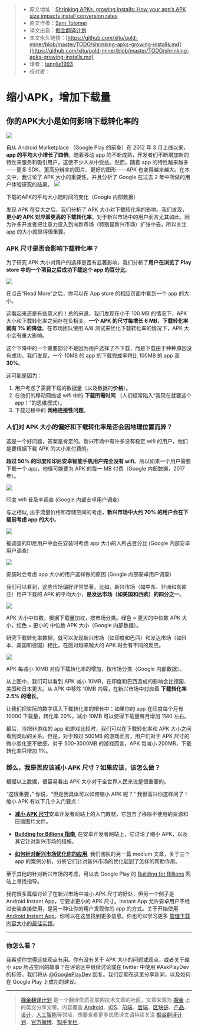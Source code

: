 > * 原文地址：[Shrinking APKs, growing installs: How your app’s APK size impacts install conversion rates](https://medium.com/googleplaydev/shrinking-apks-growing-installs-5d3fcba23ce2)
> * 原文作者：[Sam Tolomei](https://medium.com/@samueltolomei?source=post_header_lockup)
> * 译文出自：[掘金翻译计划](https://github.com/xitu/gold-miner)
> * 本文永久链接：[https://github.com/xitu/gold-miner/blob/master/TODO/shrinking-apks-growing-installs.md](https://github.com/xitu/gold-miner/blob/master/TODO/shrinking-apks-growing-installs.md)
> * 译者：[tanglie1993](https://github.com/tanglie1993)
> * 校对者：

# 缩小APK，增加下载量

## 你的APK大小是如何影响下载转化率的

![](https://cdn-images-1.medium.com/max/800/0*f1gQ1k1n3_d4-x9t.)

自从 Android Marketplace （Google Play 的前身）在 2012 年 3 月上线以来，**app 的平均大小增长了四倍**。随着移动 app 的不断成熟，开发者们不断增加新的特性来服务和吸引用户，这使不少人从中受益。然而，随着 app 的特性越来越多——更多 SDK、更高分辨率的图片、更好的图形——APK 也变得越来越大。在本文中，我讨论了 APK 大小的重要性，并且分析了 Google 在过去 2 年中所做的用户体验研究的结果。
![](https://cdn-images-1.medium.com/max/800/0*nLLV6VxsHaagxgCk.)

下载的APK的平均大小随时间的变化（Google 内部数据）

发现 APK 在变大之后，我们分析了 APK 大小对下载转化率的影响。我们发现，**更小的 APK 对应着更高的下载转化率**，对于新兴市场中的用户而言尤其如此。因为许多开发者把注意力投入到向新市场（特别是新兴市场）扩张中去，所以关注 app 的大小就显得很重要。

### **APK 尺寸是否会影响下载转化率？**

为了研究 APK 大小对用户的选择是否有显著影响，我们分析了**用户在浏览了 Play store 中的一个项目之后成功下载这个 app 的百分比**。

![](https://cdn-images-1.medium.com/max/800/1*XxnZXaLarvTKJD-pnhVBUg.png)

在点击“Read More”之后，你可以在 App store 的相应页面中看到一个 app 的大小。

这看起来还是有些意义的！总的来说，我们发现在小于 100 MB 的情况下，APK 大小和下载转化率之间存在负相关。**一个 APK 的尺寸每增长 6 MB，下载转化率就有 1% 的降低**。在市场团队使用 A/B 测试来优化下载转化率的情况下，APK 大小会有重大影响。

这个下降中的一个重要部分不是因为用户选择了不下载，而是下载由于种种原因没有成功。我们发现，一个 10MB 的 app 的下载完成率将比 100MB 的 app 高**30%**。

这可能是因为：

1. 用户考虑了需要下载的数据量（以及数据的**价格**）。
2. 在他们的移动网络或 wifi 中的 **下载所需时间** （人们经常陷入“我现在就要这个 app！”的思维模式）。
3. 下载过程中的 **网络连接性问题**。

### **人们对 APK 大小的偏好和下载转化率是否会因地理位置而异？**

这是一个好问题，答案是肯定的。新兴市场中有许多没有稳定 wifi 的用户，他们是要根据下载 APK 的大小来付费的。

**超过 50% 的印度和印尼安卓智能手机用户完全没有 wifi**。所以如果一个用户需要下载一个 app，他很可能要为 APK 的每一 MB 付费（Google 内部数据，2017年）。

![](https://cdn-images-1.medium.com/max/800/0*TNaKtrVPw31uV3me.)

印度 wifi 普及率调查 (Google 内部安卓用户调查)

与之相似, 出于流量价格和存储空间的考虑，**新兴市场中大约 70% 的用户会在下载前考虑 app 的大小**。

![](https://cdn-images-1.medium.com/max/800/0*OH32EpFgpqb-tm2P.)

被调查的印尼用户中会在安装时考虑 app 大小的人所占百分比 (Google 内部安卓用户调查)

![](https://cdn-images-1.medium.com/max/800/0*juzFS4rHk1SJqa5a.)

安装时会考虑 app 大小的用户这样做的原因 (Google 内部安卓用户调查)

我们可以看到，这些市场偏好非常显著。比如，新兴市场（如中东、非洲和东南亚）用户下载的 APK 的平均大小，**是发达市场（如美国和西欧）的四分之一**。

![](https://cdn-images-1.medium.com/max/800/0*PgaK63Sz_T4s0Ezw.)

APK 大小中位数，根据下载量加权，按市场分类。绿色 = 更大的中位数 APK 大小，红色 = 更小的 中位数 APK 大小（Google 内部数据）。

研究下载转化率数据，就可以发现新兴市场（如印度和巴西）和发达市场（如日本、美国和德国）相比，在面对越来越大的 APK 时会有不同的反应。

![](https://cdn-images-1.medium.com/max/800/1*oa_4HPWrqANWG7WKwJl3OQ.png)

APK 每减小 10MB 对应下载转化率的增加，按市场分类（Google 内部数据）。

从上图中，我们可以看到 APK 减小 10MB，在印度和巴西造成的影响会比德国、美国和日本更大。从 APK 中移除 10MB 内容，在新兴市场中对应着 **下载转化率 2.5% 的增长**。

让我们把实际的数字填入下载转化率的增长中：如果你的 app 在印度每个月有 10000 下载量，转化率 20%，减小 10MB 可以使得下载量每月增加 1140 左右。

最后，当把非游戏的 app 和游戏比较时，我们可以在下载转化率和 APK 大小之间看到类似的关系。但是，对于超过 500MB 的游戏而言，用户们对于 APK 尺寸的微小变化更不敏感。对于 500-3000MB 的游戏而言，APK 每减小 200MB，下载转化率只增加 1%。

### **那么，我是否应该减小 APK 尺寸？如果应该，该怎么做？**

根据以上数据，很容易看出 APK 大小对于全世界人民来说是很重要的。

“这很重要，” 你说，“但是我具体可以如何缩小 APK 呢？” 我很高兴你这样问了！缩小 APK 有以下几个入门要点：

*   [**减小 APK 尺寸**](https://developer.android.com/topic/performance/reduce-apk-size.html)安卓开发者网站上的入门教材，它包含了移除不使用的资源和压缩图片文件。

*   [**Building for Billions 指南**](https://developer.android.com/develop/quality-guidelines/building-for-billions.html), 在安卓开发者网站上，它讨论了缩小 APK，以及其它针对新兴市场的措施。
*   [**如何针对新兴市场优化你的应用**](https://medium.com/googleplaydev/how-to-optimize-your-android-app-for-emerging-markets-7124c4180fc), 我们团队的另一篇 medium 文章，关于三个 app 的案例分析，分析它们针对新兴市场的优化起到了怎样的帮助作用。

至于其他的针对新兴市场的考虑，可以去 Google Play 的 [Building for Billions](https://developer.android.com/topic/billions/index.html) 网站上寻找指导。

我花很多篇幅讨论了在新兴市场中减小 APK 尺寸的好处，但另一个例子是 Android Instant App，它要求更小的 APK 尺寸。Instant App 允许安卓用户不经过安装直接使用，是另一种让你的用户发现你的 app 的方式。关于开始使用 [Android Instant App](https://developer.android.com/topic/instant-apps/index.html)，你可以在这里找到更多信息。你也可以学习更多 [管理下载内容大小的最佳实践](https://android-developers.googleblog.com/2017/08/android-instant-apps-best-practices-for.html)。

* * *

### 你怎么看？

我希望你觉得这些观点有用。你有没有关于 APK 大小的问题或观点，或者关于缩小 app 所占空间的故事？在评论区中继续讨论或在 twitter 中使用 #AskPlayDev 的标签。我们将从 [@GooglePlayDev](http://twitter.com/googleplaydev) 回复。我们定期在这里分享新闻，以及如何在 Google Play 上成功的建议。


---

> [掘金翻译计划](https://github.com/xitu/gold-miner) 是一个翻译优质互联网技术文章的社区，文章来源为 [掘金](https://juejin.im) 上的英文分享文章。内容覆盖 [Android](https://github.com/xitu/gold-miner#android)、[iOS](https://github.com/xitu/gold-miner#ios)、[前端](https://github.com/xitu/gold-miner#前端)、[后端](https://github.com/xitu/gold-miner#后端)、[区块链](https://github.com/xitu/gold-miner#区块链)、[产品](https://github.com/xitu/gold-miner#产品)、[设计](https://github.com/xitu/gold-miner#设计)、[人工智能](https://github.com/xitu/gold-miner#人工智能)等领域，想要查看更多优质译文请持续关注 [掘金翻译计划](https://github.com/xitu/gold-miner)、[官方微博](http://weibo.com/juejinfanyi)、[知乎专栏](https://zhuanlan.zhihu.com/juejinfanyi)。

